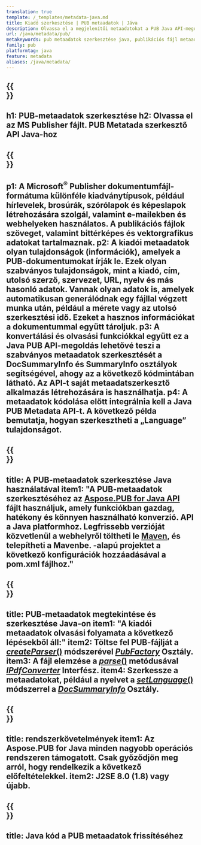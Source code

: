 ```yaml
---
translation: true
template: /_templates/metadata-java.md
title: Kiadó szerkesztése | PUB metaadatok | Jáva
description: Olvassa el a megjelenítői metaadatokat a PUB Java API-megoldással. A natív Java API hozzáférést biztosít a SummaryInfo és DocSummaryInfo tulajdonságokhoz.
url: /java/metadata/pub/
metakeywords: pub metaadatok szerkesztése java, publikációs fájl metaadatok java, kiadói metaadat szerkesztő java, publikációs fájl olvasása metaadatok java, publikációs metaadatok olvasása java
family: pub
platformtag: java
feature: metadata
aliases: /java/metadata/
---
```


{{<section banner>}}
---
h1: PUB-metaadatok szerkesztése
h2: Olvassa el az MS Publisher fájlt. PUB Metatada szerkesztő API Java-hoz
---

{{<section overview>}}
---
p1: A Microsoft<sup>®</sup> Publisher dokumentumfájl-formátuma különféle kiadványtípusok, például hírlevelek, brosúrák, szórólapok és képeslapok létrehozására szolgál, valamint e-mailekben és webhelyeken használatos. A publikációs fájlok szöveget, valamint bittérképes és vektorgrafikus adatokat tartalmaznak.
p2: A kiadói metaadatok olyan tulajdonságok (információk), amelyek a PUB-dokumentumokat írják le. Ezek olyan szabványos tulajdonságok, mint a kiadó, cím, utolsó szerző, szervezet, URL, nyelv és más hasonló adatok. Vannak olyan adatok is, amelyek automatikusan generálódnak egy fájllal végzett munka után, például a mérete vagy az utolsó szerkesztési idő. Ezeket a hasznos információkat a dokumentummal együtt tároljuk.
p3: A konvertálási és olvasási funkciókkal együtt ez a Java PUB API-megoldás lehetővé teszi a szabványos metaadatok szerkesztését a DocSummaryInfo és SummaryInfo osztályok segítségével, ahogy az a következő kódmintában látható. Az API-t saját metaadatszerkesztő alkalmazás létrehozására is használhatja.
p4: A metaadatok kódolása előtt integrálnia kell a Java PUB Metadata API-t. A következő példa bemutatja, hogyan szerkesztheti a „Language” tulajdonságot.
---

{{<section widget>}}
---
title: A PUB-metaadatok szerkesztése Java használatával
item1: "A PUB-metaadatok szerkesztéséhez az [Aspose.PUB for Java API](https://products.aspose.com/pub/java/) fájlt használjuk, amely funkciókban gazdag, hatékony és könnyen használható konverzió. API a Java platformhoz. Legfrissebb verzióját közvetlenül a webhelyről töltheti le [Maven](https://repository.aspose.com/pub/), és telepítheti a Mavenbe. -alapú projektet a következő konfigurációk hozzáadásával a pom.xml fájlhoz."
---

{{<section feature1>}}
---
title: PUB-metaadatok megtekintése és szerkesztése Java-on
item1: "A kiadói metaadatok olvasási folyamata a következő lépésekből áll:"
item2: Töltse fel PUB-fájlját a [*createParser*()](https://reference.aspose.com/pub/java/com.aspose.pub/PubFactory#createParser-java.lang.String-) módszerével [*PubFactory*](https://reference.aspose.com/pub/java/com.aspose.pub/PubFactory) Osztály.
item3: A fájl elemzése a [*parse*()](https://reference.aspose.com/pub/java/com.aspose.pub/IPubParser#parse--) metódusával [*IPdfConverter*](https://reference.aspose.com/pub/java/com.aspose.pub/IPubParser) Interfész.
item4: Szerkessze a metaadatokat, például a nyelvet a [*setLanguage*()](https://reference.aspose.com/pub/java/com.aspose.pub/DocSummaryInfo#setLanguage-java.lang.String-) módszerrel a [*DocSummaryInfo*](https://reference.aspose.com/pub/java/com.aspose.pub/DocSummaryInfo) Osztály.
---

{{<section feature2>}}
---
title: rendszerkövetelmények
item1: Az Aspose.PUB for Java minden nagyobb operációs rendszeren támogatott. Csak győződjön meg arról, hogy rendelkezik a következő előfeltételekkel.
item2: J2SE 8.0 (1.8) vagy újabb.
---

{{<section codeexample>}}
---
title: Java kód a PUB metaadatok frissítéséhez
---